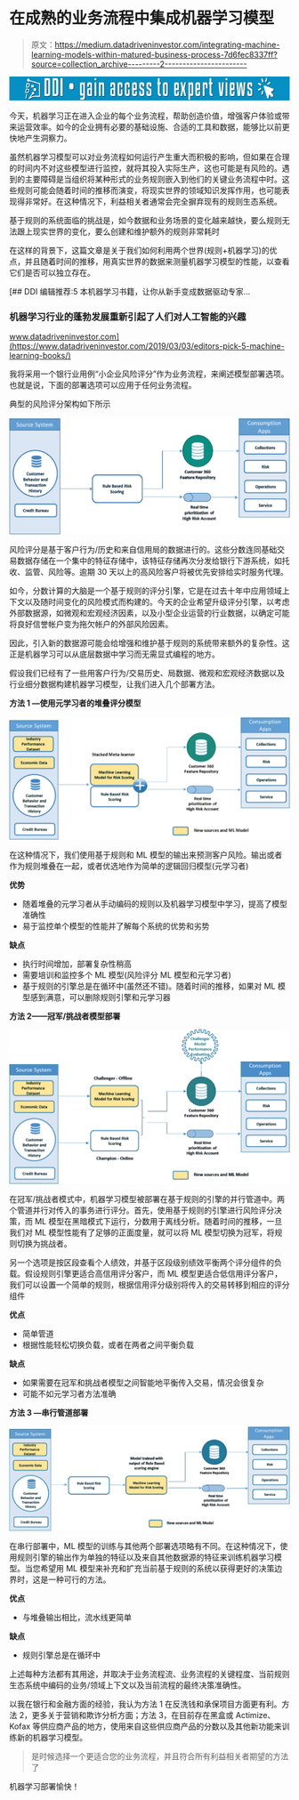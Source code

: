 # 在成熟的业务流程中集成机器学习模型

> 原文：<https://medium.datadriveninvestor.com/integrating-machine-learning-models-within-matured-business-process-7d6fec8337ff?source=collection_archive---------2----------------------->

[![](img/29bd763e73115106bf9992ab0d4e2972.png)](http://www.track.datadriveninvestor.com/1B9E)

今天，机器学习正在进入企业的每个业务流程，帮助创造价值，增强客户体验或带来运营效率。如今的企业拥有必要的基础设施、合适的工具和数据，能够比以前更快地产生洞察力。

虽然机器学习模型可以对业务流程如何运行产生重大而积极的影响，但如果在合理的时间内不对这些模型进行监控，就将其投入实际生产，这也可能是有风险的。遇到的主要障碍是当组织将某种形式的业务规则嵌入到他们的关键业务流程中时。这些规则可能会随着时间的推移而演变，将现实世界的领域知识发挥作用，也可能表现得非常好。在这种情况下，利益相关者通常会完全摒弃现有的规则生态系统。

基于规则的系统面临的挑战是，如今数据和业务场景的变化越来越快，要么规则无法跟上现实世界的变化，要么创建和维护额外的规则非常耗时

在这样的背景下，这篇文章是关于我们如何利用两个世界(规则+机器学习)的优点，并且随着时间的推移，用真实世界的数据来测量机器学习模型的性能，以查看它们是否可以独立存在。

[](https://www.datadriveninvestor.com/2019/03/03/editors-pick-5-machine-learning-books/) [## DDI 编辑推荐:5 本机器学习书籍，让你从新手变成数据驱动专家…

### 机器学习行业的蓬勃发展重新引起了人们对人工智能的兴趣

www.datadriveninvestor.com](https://www.datadriveninvestor.com/2019/03/03/editors-pick-5-machine-learning-books/) 

我将采用一个银行业用例“小企业风险评分”作为业务流程，来阐述模型部署选项。也就是说，下面的部署选项可以应用于任何业务流程。

典型的风险评分架构如下所示

![](img/4ef2f27f96375510bc74690e9028be52.png)

风险评分是基于客户行为/历史和来自信用局的数据进行的。这些分数连同基础交易数据存储在一个集中的特征存储中，该特征存储再次分发给银行下游系统，如托收、监管、风险等。逾期 30 天以上的高风险客户将被优先安排给实时服务代理。

如今，分数计算的大脑是一个基于规则的评分引擎，它是在过去十年中应用领域上下文以及随时间变化的风险模式而构建的。今天的企业希望升级评分引擎，以考虑外部数据源，如微观和宏观经济因素，以及小型企业运营的行业数据，以确定可能将良好信誉帐户变为拖欠帐户的外部风险因素。

因此，引入新的数据源可能会给增强和维护基于规则的系统带来额外的复杂性。这正是机器学习可以从底层数据中学习而无需显式编程的地方。

假设我们已经有了一些用客户行为/交易历史、局数据、微观和宏观经济数据以及行业细分数据构建机器学习模型，让我们进入几个部署方法。

**方法 1 —使用元学习者的堆叠评分模型**

![](img/2c9e1e56fdb13e42a3712a21507fd111.png)

在这种情况下，我们使用基于规则和 ML 模型的输出来预测客户风险。输出或者作为规则堆叠在一起，或者优选地作为简单的逻辑回归模型(元学习者)

**优势**

*   随着堆叠的元学习者从手动编码的规则以及机器学习模型中学习，提高了模型准确性
*   易于监控单个模型的性能并了解每个系统的优势和劣势

**缺点**

*   执行时间增加，部署复杂性稍高
*   需要培训和监控多个 ML 模型(风险评分 ML 模型和元学习者)
*   基于规则的引擎总是在循环中(虽然还不错)。随着时间的推移，如果对 ML 模型感到满意，可以删除规则引擎和元学习器

**方法 2——冠军/挑战者模型部署**

![](img/ed3fbe0eea3ca1cf2c4aa2a99f5513e3.png)

在冠军/挑战者模式中，机器学习模型被部署在基于规则的引擎的并行管道中。两个管道并行对传入的事务进行评分。首先，使用基于规则的引擎进行风险评分决策，而 ML 模型在黑暗模式下运行，分数用于离线分析。随着时间的推移，一旦我们对 ML 模型性能有了足够的正面度量，就可以将 ML 模型切换为冠军，将规则切换为挑战者。

另一个选项是按区段查看个人绩效，并基于区段级别绩效平衡两个评分组件的负载。假设规则引擎更适合高信用评分客户，而 ML 模型更适合低信用评分客户，我们可以设置一个简单的规则，根据信用评分级别将传入的交易转移到相应的评分组件

**优点**

*   简单管道
*   根据性能轻松切换负载，或者在两者之间平衡负载

**缺点**

*   如果需要在冠军和挑战者模型之间智能地平衡传入交易，情况会很复杂
*   可能不如元学习者方法准确

**方法 3 —串行管道部署**

![](img/68317adc0f363230b678f7b7f7786d21.png)

在串行部署中，ML 模型的训练与其他两个部署选项略有不同。在这种情况下，使用规则引擎的输出作为单独的特征以及来自其他数据源的特征来训练机器学习模型。当您希望用 ML 模型来补充和扩充当前基于规则的系统以获得更好的决策边界时，这是一种可行的方法。

**优点**

*   与堆叠输出相比，流水线更简单

**缺点**

*   规则引擎总是在循环中

上述每种方法都有其用途，并取决于业务流程流、业务流程的关键程度、当前规则生态系统中编码的业务/领域上下文以及当前流程的最终决策准确性。

以我在银行和金融方面的经验，我认为方法 1 在反洗钱和承保项目方面更有利。方法 2，更多关于营销和欺诈分析方面；方法 3，在目前存在黑盒或 Actimize、Kofax 等供应商产品的地方，使用来自这些供应商产品的分数以及其他新功能来训练新的机器学习模型。

> 是时候选择一个更适合您的业务流程，并且符合所有利益相关者期望的方法了

机器学习部署愉快！